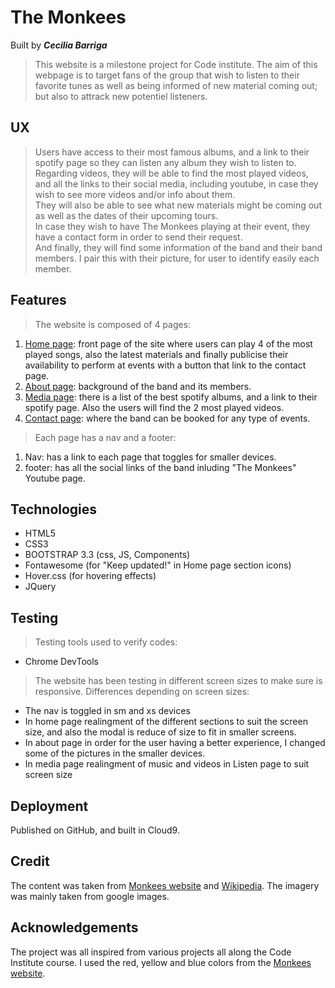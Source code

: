 # The Monkees
Built by **_Cecilia Barriga_**

>This website is a milestone project for Code institute. The aim of this webpage is to target fans of the group that wish to listen to their favorite tunes as well as being informed of new material coming out; but also to attrack new potentiel listeners.

## UX
> Users have access to their most famous albums, and a link to their spotify page so they can listen any album they wish to listen to. Regarding videos, they will be able to find the most played videos, and all the links to their social media, including youtube, in case they wish to see more videos and/or info about them. <br>
They will also be able to see what new materials might be coming out as well as the dates of their upcoming tours. <br>
In case they wish to have The Monkees playing at their event, they have a contact form in order to send their request.<br>
And finally, they will find some information of the band and their band members. I pair this with their picture, for user to identify easily each member.

## Features
>The website is composed of 4 pages:

1. [Home page](https://band-project-cbarriga.c9users.io/index.html): front page of the site where users can play 4 of the most played songs, also the latest materials and finally publicise their availability to perform at events with a button that link to the contact page.
2. [About page](https://band-project-cbarriga.c9users.io/about.html): background of the band and its members.
3. [Media page](https://band-project-cbarriga.c9users.io/media.html): there is a list of the best spotify albums, and a link to their spotify page. Also the users will find the 2 most played videos.
4. [Contact page](https://band-project-cbarriga.c9users.io/index.html): where the band can be booked for any type of events.

>Each page has a nav and a footer:
1. Nav: has a link to each page that toggles for smaller devices.
2. footer: has all the social links of the band inluding "The Monkees" Youtube page.

## Technologies
* HTML5
* CSS3
* BOOTSTRAP 3.3 (css, JS, Components)
* Fontawesome (for "Keep updated!" in Home page section icons)
* Hover.css (for hovering effects)
* JQuery
 
## Testing
>Testing tools used to verify codes:
* Chrome DevTools 

>The website has been testing in different screen sizes to make sure is responsive. 
Differences depending on screen sizes:
* The nav is toggled in sm and xs devices
* In home page realingment of the different sections to suit the screen size, and also the modal is reduce of size to fit in smaller screens.
* In about page in order for the user having a better experience, I changed some of the pictures in the smaller devices.
* In media page realingment of music and videos in Listen page to suit screen size

## Deployment
Published on GitHub, and built in Cloud9.

## Credit
The content was taken from [Monkees website](https://www.monkees.com/) and [Wikipedia](https://www.wikipedia.com/).
The imagery was mainly taken from google images.

## Acknowledgements
The project was all inspired from various projects all along the Code Institute course.
I used the red, yellow and blue colors from the [Monkees website](https://www.monkees.com/).
